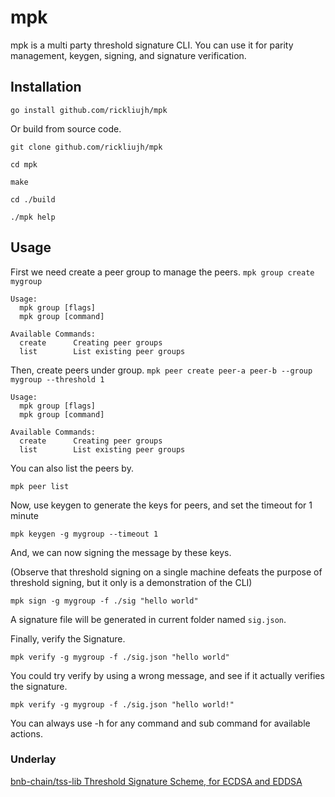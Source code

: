 # mpk

mpk is a multi party threshold signature CLI.
You can use it for parity management, keygen, signing, and signature verification.

## Installation

`go install github.com/rickliujh/mpk`

Or build from source code.

```shell
git clone github.com/rickliujh/mpk

cd mpk

make

cd ./build

./mpk help
```

## Usage
First we need create a peer group to manage the peers.
`mpk group create mygroup`
```
Usage:
  mpk group [flags]
  mpk group [command]

Available Commands:
  create      Creating peer groups
  list        List existing peer groups

```
Then, create peers under group.
`mpk peer create peer-a peer-b --group mygroup --threshold 1`
```
Usage:
  mpk group [flags]
  mpk group [command]

Available Commands:
  create      Creating peer groups
  list        List existing peer groups
```
You can also list the peers by.
```
mpk peer list
```

Now, use keygen to generate the keys for peers, and set the timeout for 1 minute
```
mpk keygen -g mygroup --timeout 1
```

And, we can now signing the message by these keys.

(Observe that threshold signing on a single machine defeats the purpose of threshold signing, but it only is a demonstration of the CLI)

```
mpk sign -g mygroup -f ./sig "hello world"
```

A signature file will be generated in current folder named `sig.json`.

Finally, verify the Signature.

```
mpk verify -g mygroup -f ./sig.json "hello world"
```

You could try verify by using a wrong message, and see if it actually verifies the signature.

```
mpk verify -g mygroup -f ./sig.json "hello world!"
```

You can always use -h for any command and sub command for available actions.

### Underlay
[bnb-chain/tss-lib Threshold Signature Scheme, for ECDSA and EDDSA](https://github.com/bnb-chain/tss-lib/tree/master)
